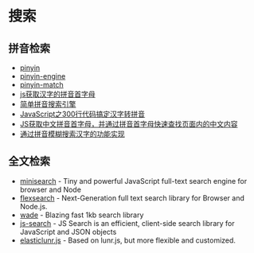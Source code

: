 # 搜索

## 拼音检索

- [pinyin](https://github.com/hotoo/pinyin)
- [pinyin-engine](https://github.com/aui/pinyin-engine)
- [pinyin-match](https://github.com/xmflswood/pinyin-match)
- [js获取汉字的拼音首字母](https://segmentfault.com/q/1010000009012380)
- [简单拼音搜索引擎](https://yugasun.com/post/simple-search-engine-by-pinyin.html)
- [JavaScript之300行代码搞定汉字转拼音](https://github.com/creeperyang/blog/issues/31)
- [JS获取中文拼音首字母，并通过拼音首字母快速查找页面内的中文内容](https://blog.csdn.net/testcs_dn/article/details/25116655)
- [通过拼音模糊搜索汉字的功能实现](https://blog.csdn.net/c402820553/article/details/78707578)

## 全文检索

- [minisearch](https://github.com/lucaong/minisearch) - Tiny and powerful JavaScript full-text search engine for browser and Node
- [flexsearch](https://github.com/nextapps-de/flexsearch/) - Next-Generation full text search library for Browser and Node.js.
- [wade](https://github.com/kbrsh/wade) - Blazing fast 1kb search library
- [js-search](https://github.com/bvaughn/js-search) - JS Search is an efficient, client-side search library for JavaScript and JSON objects
- [elasticlunr.js](https://github.com/weixsong/elasticlunr.js) - Based on lunr.js, but more flexible and customized.
